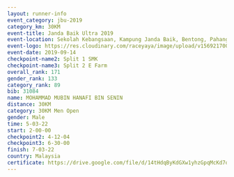 ```yaml
---
layout: runner-info 
event_category: jbu-2019 
category_km: 30KM 
event-title: Janda Baik Ultra 2019  
event-location: Sekolah Kebangsaan, Kampung Janda Baik, Bentong, Pahang, Malaysia 
event-logo: https://res.cloudinary.com/raceyaya/image/upload/v1569217009/logo/janda-baik_vch1pc.jpg 
event-date: 2019-09-14 
checkpoint-name2: Split 1 SMK 
checkpoint-name3: Split 2 E Farm 
overall_rank: 171
gender_rank: 133
category_rank: 89
bib: 31084
name: MOHAMMAD MUBIN HANAFI BIN SENIN
distance: 30KM
category: 30KM Men Open
gender: Male
time: 5-03-22
start: 2-00-00
checkpoint2: 4-12-04
checkpoint3: 6-30-00
finish: 7-03-22
country: Malaysia
certificate: https://drive.google.com/file/d/14tHdqByKdGXw1yhzGpqMcKd7oJ-mcc1h/view?usp=sharing
---
```

